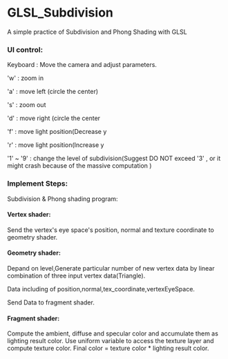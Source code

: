 # GLSL_Subdivision
A simple practice of Subdivision and Phong Shading with GLSL

### UI control:

Keyboard : Move the camera and adjust parameters.

'w' : zoom in

'a' : move left (circle the center)

's' : zoom out

'd' : move right (circle the center

'f' : move light position(Decrease y

'r' : move light position(Increase y

'1' ~ '9' : change the level of subdivision(Suggest DO NOT exceed '3' , or it might crash because of the massive computation )

### Implement Steps:

Subdivision & Phong shading program:

#### Vertex shader:

Send the vertex's eye space's position, normal and texture coordinate to geometry shader.

#### Geometry shader:

Depand on level,Generate particular number of new vertex data by linear combination of three input vertex data(Triangle).

Data including of position,normal,tex_coordinate,vertexEyeSpace.

Send Data to fragment shader.

#### Fragment shader:

Compute the ambient, diffuse and specular color and accumulate them as lighting result color.
Use uniform variable to access the texture layer and compute texture color.
Final color = texture color * lighting result color.
